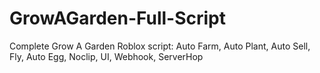# GrowAGarden-Full-Script
Complete Grow A Garden Roblox script: Auto Farm, Auto Plant, Auto Sell, Fly, Auto Egg, Noclip, UI, Webhook, ServerHop
